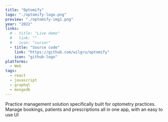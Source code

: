 ```yaml
---
title: "Optomify"
logo: "./optomify-logo.png"
preview: "./optomify-img1.png"
year: "2022"
links:
  # - title: "Live demo"
  #   link: ""
  #   icon: "cursor"
  - title: "Source code"
    link: "https://github.com/wilgru/optomify"
    icon: "github-logo"
platforms:
  - Web
tags:
  - react
  - javascript
  - graphql
  - mongodb
---
```


Practice management solution specifically built for optometry practices. Manage bookings, patients and prescriptions all in one app, with an easy to use UI